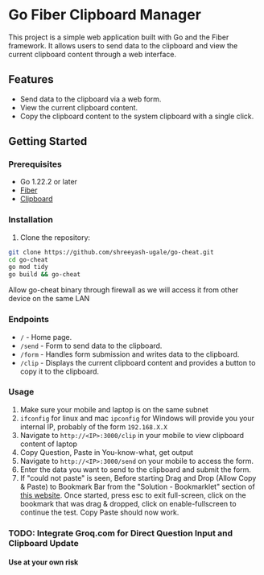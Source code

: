 # Go Fiber Clipboard Manager

This project is a simple web application built with Go and the Fiber framework. It allows users to send data to the clipboard and view the current clipboard content through a web interface.

## Features

- Send data to the clipboard via a web form.
- View the current clipboard content.
- Copy the clipboard content to the system clipboard with a single click.


## Getting Started

### Prerequisites

- Go 1.22.2 or later
- [Fiber](https://gofiber.io/)
- [Clipboard](https://github.com/atotto/clipboard)

### Installation

1. Clone the repository:

```sh
git clone https://github.com/shreeyash-ugale/go-cheat.git
cd go-cheat
go mod tidy
go build && go-cheat
```

Allow go-cheat binary through firewall as we will access it from other device on the same LAN

### Endpoints

- `/` - Home page.
- `/send` - Form to send data to the clipboard.
- `/form` - Handles form submission and writes data to the clipboard.
- `/clip` - Displays the current clipboard content and provides a button to copy it to the clipboard.

### Usage

1. Make sure your mobile and laptop is on the same subnet
2. `ifconfig` for linux and mac `ipconfig` for Windows will provide you your internal IP, probably of the form `192.168.X.X`
3. Navigate to `http://<IP>:3000/clip` in your mobile to view clipboard content of laptop
4. Copy Question, Paste in You-know-what, get output
5. Navigate to `http://<IP>:3000/send` on your mobile to access the form.
6. Enter the data you want to send to the clipboard and submit the form.
7. If "could not paste" is seen, Before starting Drag and Drop (Allow Copy & Paste) to Bookmark Bar from the "Solution - Bookmarklet" section of [this website](https://www.adamsdesk.com/posts/enable-pasting-text-websites-block-it/). Once started, press esc to exit full-screen, click on the bookmark that was drag & dropped, click on enable-fullscreen to continue the test. Copy Paste should now work.

### TODO: Integrate Groq.com for Direct Question Input and Clipboard Update
#### Use at your own risk
